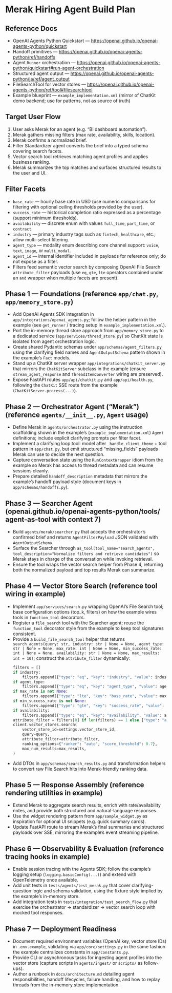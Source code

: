 # Merak Hiring Agent Build Plan

## Reference Docs
- OpenAI Agents Python Quickstart — https://openai.github.io/openai-agents-python/quickstart
- Handoff primitives — https://openai.github.io/openai-agents-python/ref/handoffs
- Agent `Runner` orchestration — https://openai.github.io/openai-agents-python/quickstart#run-agent-orchestration
- Structured agent output — https://openai.github.io/openai-agents-python/ja/ref/agent_output
- FileSearchTool for vector stores — https://openai.github.io/openai-agents-python/ref/tool#filesearchtool
- Example blueprint — `example_implementation.xml` (mirror of ChatKit demo backend; use for patterns, not as source of truth)

## Target User Flow
1. User asks Merak for an agent (e.g. “BI dashboard automation”).
2. Merak gathers missing filters (max rate, availability, skills, location).
3. Merak confirms a normalized brief.
4. Filter Standardizer agent converts the brief into a typed schema covering search facets.
5. Vector search tool retrieves matching agent profiles and applies business ranking.
6. Merak summarizes the top matches and surfaces structured results to the user and UI.

## Filter Facets
- `base_rate` — hourly base rate in USD (use numeric comparisons for filtering with optional ceiling thresholds provided by the user).
- `success_rate` — historical completion ratio expressed as a percentage (support minimum thresholds).
- `availability` — discrete enum with values `full_time`, `part_time`, or `contract`.
- `industry` — primary industry tags such as `fintech`, `healthcare`, etc.; allow multi-select filtering.
- `agent_type` — modality enum describing core channel support: `voice`, `text`, `image`, or `multi_modal`.
- `agent_id` — internal identifier included in payloads for reference only; do not expose as a filter.
- Filters feed semantic vector search by composing OpenAI File Search `attribute_filter` payloads (use `eq`, `gte`, `lte` operators combined under an `and` wrapper when multiple facets are present).

## Phase 1 — Foundations (reference `app/chat.py`, `app/memory_store.py`)
- Add OpenAI Agents SDK integration in `app/integrations/openai_agents.py`; follow the helper pattern in the example (see `get_runner` / tracing setup in `example_implementation.xml`).
- Port the in-memory thread store approach from `app/memory_store.py` to a dedicated service (`app/services/thread_store.py`) so ChatKit state is isolated from agent orchestration logic.
- Create shared Pydantic schemas under `app/schemas/agent_filters.py` using the clarifying field names and `AgentOutputSchema` pattern shown in the example’s `Fact` models.
- Stand up a ChatKit server wrapper `app/integrations/chatkit_server.py` that mirrors the `ChatKitServer` subclass in the example (ensure `stream_agent_response` and `ThreadItemConverter` wiring are preserved).
- Expose FastAPI routes `app/api/chatkit.py` and `app/api/health.py`, following the `ChatKit` SSE route from the example (`ChatKitServer.process(...)`).

## Phase 2 — Orchestrator Agent (“Merak”) (reference `agents/__init__.py`, `Agent` usage)
- Define Merak in `agents/orchestrator.py` using the instruction scaffolding shown in the example’s (`example_implementation.xml`) `Agent` definitions; include explicit clarifying prompts per filter facet.
- Implement a clarifying loop tool: model after `_handle_client_theme` + tool pattern in `app/chat.py`, but emit structured “missing_fields” payloads Merak can use to decide the next question.
- Capture conversation state using the `RunContextWrapper` idiom from the example so Merak has access to thread metadata and can resume sessions cleanly.
- Prepare detailed `handoff_description` metadata that mirrors the example’s handoff payload style (document keys in `app/schemas/handoffs.py`).

## Phase 3 — Searcher Agent (openai.github.io/openai-agents-python/tools/ agent-as-tool with context 7)
- Build `agents/merak/searcher.py` that accepts the orchestrator’s confirmed brief and returns `AgentFilterPayload` JSON validated with `AgentOutputSchema`.
- Surface the Searcher through `as_tool(tool_name="search_agents", tool_description="Normalize filters and retrieve candidates")` so Merak stays in charge of the conversation while invoking retrieval.
- Ensure the tool wraps the vector search helper from Phase 4, returning both the normalized payload and top results Merak can summarize.

## Phase 4 — Vector Store Search (reference tool wiring in example)
- Implement `app/services/search.py` wrapping OpenAI’s File Search tool; base configuration options (top_k, filters) on how the example wires tools in `function_tool` decorators.
- Register a `file_search` tool with the Searcher agent; reuse the `function_tool` decorator style from the example to keep tool signatures consistent.
- Provide a `build_file_search_tool` helper that returns `search_agents(query: str, industry: str | None = None, agent_type: str | None = None, max_rate: int | None = None, min_success_rate: int | None = None, availability: str | None = None, max_results: int = 10)`; construct the `attribute_filter` dynamically:
  ```python
  filters = []
  if industry:
      filters.append({"type": "eq", "key": "industry", "value": industry})
  if agent_type:
      filters.append({"type": "eq", "key": "agent_type", "value": agent_type})
  if max_rate is not None:
      filters.append({"type": "lte", "key": "base_rate", "value": max_rate})
  if min_success_rate is not None:
      filters.append({"type": "gte", "key": "success_rate", "value": min_success_rate})
  if availability:
      filters.append({"type": "eq", "key": "availability", "value": availability})
  attribute_filter = filters[0] if len(filters) == 1 else {"type": "and", "filters": filters} if filters else None
  client.vector_stores.search(
      vector_store_id=settings.vector_store_id,
      query=query,
      attribute_filter=attribute_filter,
      ranking_options={"ranker": "auto", "score_threshold": 0.7},
      max_num_results=max_results,
  )
  ```
- Add DTOs in `app/schemas/search_results.py` and transformation helpers to convert raw File Search hits into Merak-friendly ranking data.

## Phase 5 — Response Assembly (reference rendering utilities in example)
- Extend Merak to aggregate search results, enrich with rate/availability notes, and provide both structured and natural-language responses.
- Use the widget rendering pattern from `app/sample_widget.py` as inspiration for optional UI snippets (e.g. quick summary cards).
- Update FastAPI route to stream Merak’s final summaries and structured payloads over SSE, mirroring the example’s event streaming pipeline.

## Phase 6 — Observability & Evaluation (reference tracing hooks in example)
- Enable session tracing with the Agents SDK; follow the example’s logging setup (`logging.basicConfig(...)`) and extend with OpenTelemetry once available.
- Add unit tests in `tests/agents/test_merak.py` that cover clarifying-question logic and schema validation, using the fixture style implied by the example’s in-memory store.
- Add integration tests in `tests/integration/test_search_flow.py` that exercise the orchestrator → standardizer → vector search loop with mocked tool responses.

## Phase 7 — Deployment Readiness
- Document required environment variables (OpenAI key, vector store IDs) in `.env.example`, validating via `app/core/settings.py` in the same fashion the example centralizes constants in `app/constants.py`.
- Provide CLI or asynchronous tasks for ingesting agent profiles into the vector store (capture scripts in `agents/ingest/` or `scripts/` as follow-ups).
- Author a runbook in `docs/architecture.md` detailing agent responsibilities, handoff lifecycles, failure handling, and how to replay threads from the in-memory store implementation.
